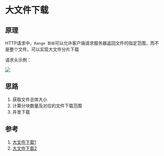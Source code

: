 # 大文件下载

## 原理

HTTP请求中，`Range 首部`可以允许客户端请求服务器返回文件的指定范围，而不是整个文件，可以实现大文件分片下载

请求头示例：

![](https://p9-juejin.byteimg.com/tos-cn-i-k3u1fbpfcp/ba1b5492ddda478fbbe94548d00b0259~tplv-k3u1fbpfcp-zoom-in-crop-mark:1512:0:0:0.awebp?)

## 思路

1. 获取文件总体大小
2. 计算分块数量及对应的文件下载范围
3. 并发下载

## 参考

1. [大文件下载1](https://juejin.cn/post/7195375123233243196?searchId=20231023102350271BE94C7EE73C1AA27D#heading-6)
2. [大文件下载2](https://juejin.cn/post/6954868879034155022?searchId=20231023102350271BE94C7EE73C1AA27D)
